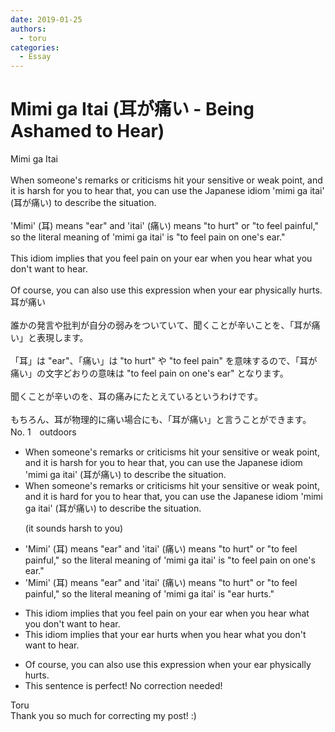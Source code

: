 ```yaml
---
date: 2019-01-25
authors:
  - toru
categories:
  - Essay
---
```


<h1 id="subject_show">Mimi ga Itai (耳が痛い - Being Ashamed to Hear)</h1>
<div class="date" hidden>Jan 25, 2019 18:06</div>
<div id="post"><div id="body_show_ori">
Mimi ga Itai<br/><br/>When someone's remarks or criticisms hit your sensitive or weak point, and it is harsh for you to hear that, you can use the Japanese idiom 'mimi ga itai' (耳が痛い) to describe the situation.<br/><br/>'Mimi' (耳) means "ear" and 'itai' (痛い) means "to hurt" or "to feel painful," so the literal meaning of 'mimi ga itai' is "to feel pain on one's ear."<br/><br/>This idiom implies that you feel pain on your ear when you hear what you don't want to hear.<br/><br/>Of course, you can also use this expression when your ear physically hurts.
</div></div>

<!-- more -->

<div id="post_ja"><div id="body_show_mo">
耳が痛い<br/><br/>誰かの発言や批判が自分の弱みをついていて、聞くことが辛いことを、「耳が痛い」と表現します。<br/><br/>「耳」は "ear"、「痛い」は "to hurt" や "to feel pain" を意味するので、「耳が痛い」の文字どおりの意味は "to feel pain on one's ear" となります。<br/><br/>聞くことが辛いのを、耳の痛みにたとえているというわけです。<br/><br/>もちろん、耳が物理的に痛い場合にも、「耳が痛い」と言うことができます。
</div></div>
<div id="block"><div class="first_name"> No. 1　<span class="just_name">outdoors</span></div><div id="block2">
<ul class="correction_field">
<li class="incorrect">When someone's remarks or criticisms hit your sensitive or weak point, and it is harsh for you to hear that, you can use the Japanese idiom 'mimi ga itai' (耳が痛い) to describe the situation.</li>
<li class="corrected correct">
When someone's remarks or criticisms hit your sensitive or weak point, and it is har<span class="f_blue">d </span>for you to hear that, you can use the Japanese idiom 'mimi ga itai' (耳が痛い) to describe the situation.
<p class="correction_comment">(it sounds harsh to you)</p>
</li>
</ul>
<ul class="correction_field">
<li class="incorrect">'Mimi' (耳) means "ear" and 'itai' (痛い) means "to hurt" or "to feel painful," so the literal meaning of 'mimi ga itai' is "to feel pain on one's ear."</li>
<li class="corrected correct">
'Mimi' (耳) means "ear" and 'itai' (痛い) means "to hurt" or "to feel painful," so the literal meaning of 'mimi ga itai' is "ear hurts."
</li>
</ul>
<ul class="correction_field">
<li class="incorrect">This idiom implies that you feel pain on your ear when you hear what you don't want to hear.</li>
<li class="corrected correct">
This idiom implies that <span class="f_blue">your ear hurts</span> when you hear what you don't want to hear.
</li>
</ul>
<ul class="correction_field">
<li class="incorrect">Of course, you can also use this expression when your ear physically hurts.</li>
<li class="corrected perfect">This sentence is perfect! No correction needed!</li>
</ul>
</div><div class="name"><span class="just_name">Toru</span><br>
Thank you so much for correcting my post! :)
</div>
</div>
